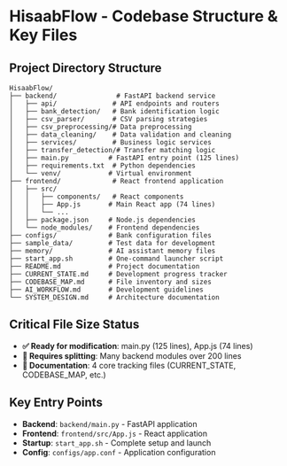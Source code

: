 # HisaabFlow - Codebase Structure & Key Files

## Project Directory Structure
```
HisaabFlow/
├── backend/               # FastAPI backend service
│   ├── api/              # API endpoints and routers
│   ├── bank_detection/   # Bank identification logic
│   ├── csv_parser/       # CSV parsing strategies
│   ├── csv_preprocessing/# Data preprocessing
│   ├── data_cleaning/    # Data validation and cleaning
│   ├── services/         # Business logic services
│   ├── transfer_detection/# Transfer matching logic
│   ├── main.py          # FastAPI entry point (125 lines)
│   ├── requirements.txt  # Python dependencies
│   └── venv/            # Virtual environment
├── frontend/             # React frontend application
│   ├── src/
│   │   ├── components/   # React components
│   │   ├── App.js       # Main React app (74 lines)
│   │   └── ...
│   ├── package.json     # Node.js dependencies
│   └── node_modules/    # Frontend dependencies
├── configs/             # Bank configuration files
├── sample_data/         # Test data for development
├── memory/              # AI assistant memory files
├── start_app.sh         # One-command launcher script
├── README.md            # Project documentation
├── CURRENT_STATE.md     # Development progress tracker
├── CODEBASE_MAP.md      # File inventory and sizes
├── AI_WORKFLOW.md       # Development guidelines
└── SYSTEM_DESIGN.md     # Architecture documentation
```

## Critical File Size Status
- **✅ Ready for modification**: main.py (125 lines), App.js (74 lines)
- **🚨 Requires splitting**: Many backend modules over 200 lines
- **📝 Documentation**: 4 core tracking files (CURRENT_STATE, CODEBASE_MAP, etc.)

## Key Entry Points
- **Backend**: `backend/main.py` - FastAPI application
- **Frontend**: `frontend/src/App.js` - React application
- **Startup**: `start_app.sh` - Complete setup and launch
- **Config**: `configs/app.conf` - Application configuration
